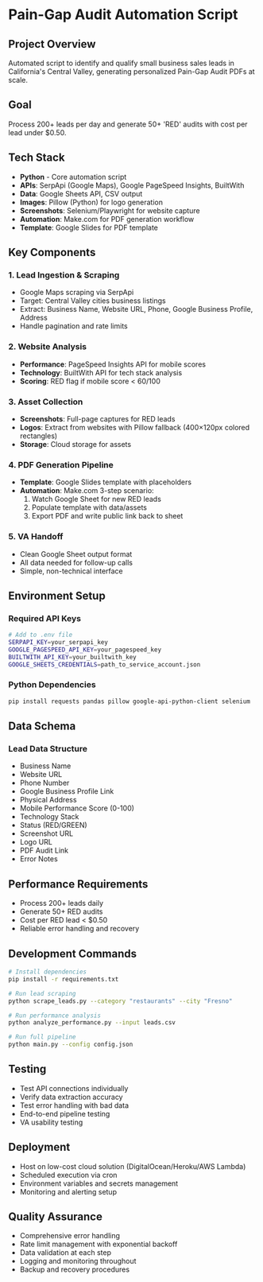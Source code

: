 # Pain-Gap Audit Automation Script

## Project Overview
Automated script to identify and qualify small business sales leads in California's Central Valley, generating personalized Pain-Gap Audit PDFs at scale.

## Goal
Process 200+ leads per day and generate 50+ 'RED' audits with cost per lead under $0.50.

## Tech Stack
- **Python** - Core automation script
- **APIs**: SerpApi (Google Maps), Google PageSpeed Insights, BuiltWith
- **Data**: Google Sheets API, CSV output
- **Images**: Pillow (Python) for logo generation
- **Screenshots**: Selenium/Playwright for website capture
- **Automation**: Make.com for PDF generation workflow
- **Template**: Google Slides for PDF template

## Key Components

### 1. Lead Ingestion & Scraping
- Google Maps scraping via SerpApi
- Target: Central Valley cities business listings
- Extract: Business Name, Website URL, Phone, Google Business Profile, Address
- Handle pagination and rate limits

### 2. Website Analysis
- **Performance**: PageSpeed Insights API for mobile scores
- **Technology**: BuiltWith API for tech stack analysis
- **Scoring**: RED flag if mobile score < 60/100

### 3. Asset Collection
- **Screenshots**: Full-page captures for RED leads
- **Logos**: Extract from websites with Pillow fallback (400×120px colored rectangles)
- **Storage**: Cloud storage for assets

### 4. PDF Generation Pipeline
- **Template**: Google Slides template with placeholders
- **Automation**: Make.com 3-step scenario:
  1. Watch Google Sheet for new RED leads
  2. Populate template with data/assets
  3. Export PDF and write public link back to sheet

### 5. VA Handoff
- Clean Google Sheet output format
- All data needed for follow-up calls
- Simple, non-technical interface

## Environment Setup

### Required API Keys
```bash
# Add to .env file
SERPAPI_KEY=your_serpapi_key
GOOGLE_PAGESPEED_API_KEY=your_pagespeed_key
BUILTWITH_API_KEY=your_builtwith_key
GOOGLE_SHEETS_CREDENTIALS=path_to_service_account.json
```

### Python Dependencies
```bash
pip install requests pandas pillow google-api-python-client selenium
```

## Data Schema

### Lead Data Structure
- Business Name
- Website URL
- Phone Number
- Google Business Profile Link
- Physical Address
- Mobile Performance Score (0-100)
- Technology Stack
- Status (RED/GREEN)
- Screenshot URL
- Logo URL
- PDF Audit Link
- Error Notes

## Performance Requirements
- Process 200+ leads daily
- Generate 50+ RED audits
- Cost per RED lead < $0.50
- Reliable error handling and recovery

## Development Commands
```bash
# Install dependencies
pip install -r requirements.txt

# Run lead scraping
python scrape_leads.py --category "restaurants" --city "Fresno"

# Run performance analysis
python analyze_performance.py --input leads.csv

# Run full pipeline
python main.py --config config.json
```

## Testing
- Test API connections individually
- Verify data extraction accuracy
- Test error handling with bad data
- End-to-end pipeline testing
- VA usability testing

## Deployment
- Host on low-cost cloud solution (DigitalOcean/Heroku/AWS Lambda)
- Scheduled execution via cron
- Environment variables and secrets management
- Monitoring and alerting setup

## Quality Assurance
- Comprehensive error handling
- Rate limit management with exponential backoff
- Data validation at each step
- Logging and monitoring throughout
- Backup and recovery procedures